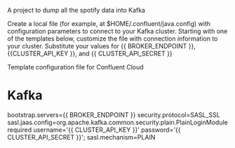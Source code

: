 A project to dump all the spotify data into Kafka


Create a local file (for example, at $HOME/.confluent/java.config) with configuration parameters to connect to your Kafka cluster. Starting with one of the templates below, customize the file with connection information to your cluster. Substitute your values for {{ BROKER_ENDPOINT }}, {{CLUSTER_API_KEY }}, and {{ CLUSTER_API_SECRET }}

Template configuration file for Confluent Cloud
# Kafka
bootstrap.servers={{ BROKER_ENDPOINT }}
security.protocol=SASL_SSL
sasl.jaas.config=org.apache.kafka.common.security.plain.PlainLoginModule required username='{{ CLUSTER_API_KEY }}' password='{{ CLUSTER_API_SECRET }}';
sasl.mechanism=PLAIN
